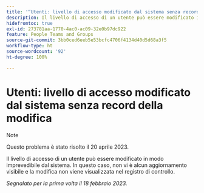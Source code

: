 ```yaml
---
title: '“Utenti: livello di accesso modificato dal sistema senza record della modifica”'
description: Il livello di accesso di un utente può essere modificato in modo imprevedibile dal sistema. In questo caso, non vi è alcun aggiornamento visibile e la modifica non viene visualizzata nel registro di controllo.
hidefromtoc: true
exl-id: 273781aa-1770-4ac0-ac09-32e0b97dc922
feature: People Teams and Groups
source-git-commit: 3bb0ced6eeb5e53bcfc4706f4134d40d5d68a3f5
workflow-type: ht
source-wordcount: '92'
ht-degree: 100%

---
```


# Utenti: livello di accesso modificato dal sistema senza record della modifica

>[!NOTE]
>
>Questo problema è stato risolto il 20 aprile 2023.

Il livello di accesso di un utente può essere modificato in modo imprevedibile dal sistema. In questo caso, non vi è alcun aggiornamento visibile e la modifica non viene visualizzata nel registro di controllo.

_Segnalato per la prima volta il 18 febbraio 2023._
